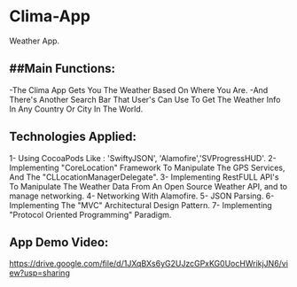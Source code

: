 # Clima-App
 Weather App.

##Main Functions:
---------------
-The Clima App Gets You The Weather Based On Where You Are.
-And There's Another Search Bar That User's Can Use To Get The Weather Info In Any Country Or City In The World.

Technologies Applied:
---------------------
1- Using CocoaPods Like : 'SwiftyJSON', 'Alamofire','SVProgressHUD'.
2- Implementing "CoreLocation" Framework To Manipulate The GPS Services, And The "CLLocationManagerDelegate".
3- Implementing RestFULL API's To Manipulate The Weather Data From An Open Source Weather API, and to manage networking.
4- Networking With Alamofire.
5- JSON Parsing.
6- Implementing The "MVC" Architectural Design Pattern.
7- Implementing "Protocol Oriented Programming" Paradigm.

App Demo Video:
---------------
https://drive.google.com/file/d/1JXqBXs6yG2UJzcGPxKG0UocHWrikjJN6/view?usp=sharing
